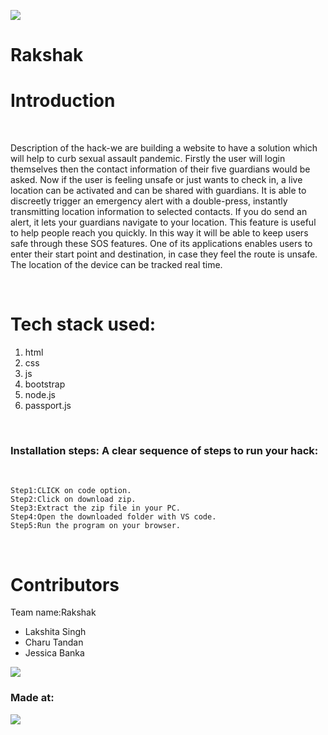 <a href="https://www.hack36.com/"><img src="https://user-images.githubusercontent.com/77248016/114281077-ea622700-9a59-11eb-9960-23764e7097e3.png"></a>

# Rakshak

<h1>Introduction</h1>  <BR>
    
Description of the hack-we are building a website to have a solution which will help to curb sexual assault pandemic. Firstly the user will login themselves then the contact information of their five guardians would be asked. Now if the user is feeling unsafe or just wants to check in, a live location can be activated and can be shared with guardians. It is able to discreetly trigger an emergency alert with a double-press, instantly transmitting location information to selected contacts. If you do send an alert, it  lets your guardians navigate to your location. This feature is useful to help people reach you quickly. In this way it will be able to keep users safe through these SOS features. One of its applications enables users to enter their start point and destination, in case they feel the route is unsafe. The location of the device can be tracked real time.

<BR>
    <h1>Tech stack used:</h1>
        <ol>
            <li>html</li>
            <li>css</li>
            <li>js</li>
            <li>bootstrap</li>
            <li>node.js</li>
            <li>passport.js</li>
        </ol>
        <BR>

<h3>Installation steps: A clear sequence of steps to run your hack:</h3><BR>
    
    Step1:CLICK on code option. 
    Step2:Click on download zip.
    Step3:Extract the zip file in your PC.
    Step4:Open the downloaded folder with VS code.
    Step5:Run the program on your browser.
    
<BR>
    <h1>Contributors</h1>
    Team name:Rakshak
    <ul>
        <li>Lakshita Singh</li>
        <li>Charu Tandan</li>
        <li>Jessica Banka</li>
    </ul>
            
<img src="https://user-images.githubusercontent.com/77248016/114280700-298f7880-9a58-11eb-97e0-83ac75651540.jpeg"> 

<h3>Made at:</h3>
<a href="https://www.hack36.com/"><img src="https://user-images.githubusercontent.com/77248016/114281077-ea622700-9a59-11eb-9960-23764e7097e3.png"></a>




